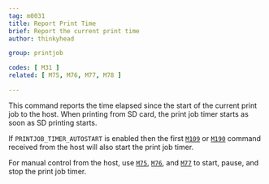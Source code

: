 ```yaml
---
tag: m0031
title: Report Print Time
brief: Report the current print time
author: thinkyhead

group: printjob

codes: [ M31 ]
related: [ M75, M76, M77, M78 ]

---
```


This command reports the time elapsed since the start of the current print job to the host. When printing from SD card, the print job timer starts as soon as SD printing starts.

If `PRINTJOB_TIMER_AUTOSTART` is enabled then the first [`M109`](/docs/gcode/M109.html) or [`M190`](/docs/gcode/M190.html) command received from the host will also start the print job timer.

For manual control from the host, use [`M75`](/docs/gcode/M075.html), [`M76`](/docs/gcode/M076.html), and [`M77`](/docs/gcode/M077.html) to start, pause, and stop the print job timer.
